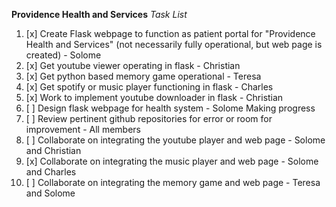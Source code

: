 **Providence Health and Services**
*Task List*

1. [x] Create Flask webpage to function as patient portal for "Providence Health and Services" (not necessarily fully operational, but web page is created) - Solome 
2. [x] Get youtube viewer operating in flask - Christian 
3. [x] Get python based memory game operational - Teresa 
4. [x] Get spotify or music player functioning in flask - Charles 
5. [x] Work to implement youtube downloader in flask - Christian 
6. [ ] Design flask webpage for health system - Solome Making progress
7. [ ] Review pertinent github repositories for error or room for improvement - All members
8. [ ] Collaborate on integrating the youtube player and web page - Solome and Christian
9. [x] Collaborate on integrating the music player and web page - Solome and Charles
10. [ ] Collaborate on integrating the memory game and web page - Teresa and Solome
